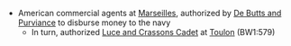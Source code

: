 - American commercial agents at [Marseilles](), authorized by [De Butts and Purviance]() to disburse money to the navy
    - In turn, authorized [Luce and Crassons Cadet]() at [Toulon]() (BW1:579)